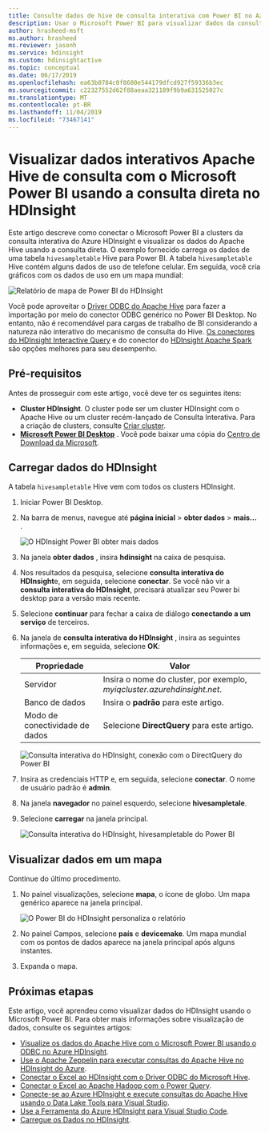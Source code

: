 ```yaml
---
title: Consulte dados de hive de consulta interativa com Power BI no Azure HDInsight
description: Usar o Microsoft Power BI para visualizar dados da consulta interativa do Hive do Azure HDInsight
author: hrasheed-msft
ms.author: hrasheed
ms.reviewer: jasonh
ms.service: hdinsight
ms.custom: hdinsightactive
ms.topic: conceptual
ms.date: 06/17/2019
ms.openlocfilehash: ea63b0784c0f8680e544179dfcd927f59336b3ec
ms.sourcegitcommit: c22327552d62f88aeaa321189f9b9a631525027c
ms.translationtype: MT
ms.contentlocale: pt-BR
ms.lasthandoff: 11/04/2019
ms.locfileid: "73467141"
---
```

# <a name="visualize-interactive-query-apache-hive-data-with-microsoft-power-bi-using-direct-query-in-hdinsight"></a>Visualizar dados interativos Apache Hive de consulta com o Microsoft Power BI usando a consulta direta no HDInsight

Este artigo descreve como conectar o Microsoft Power BI a clusters da consulta interativa do Azure HDInsight e visualizar os dados do Apache Hive usando a consulta direta. O exemplo fornecido carrega os dados de uma tabela `hivesampletable` Hive para Power BI. A tabela `hivesampletable` Hive contém alguns dados de uso de telefone celular. Em seguida, você cria gráficos com os dados de uso em um mapa mundial:

![Relatório de mapa de Power BI do HDInsight](./media/apache-hadoop-connect-hive-power-bi-directquery/hdinsight-power-bi-visualization.png)

Você pode aproveitar o [Driver ODBC do Apache Hive](../hadoop/apache-hadoop-connect-hive-power-bi.md) para fazer a importação por meio do conector ODBC genérico no Power BI Desktop. No entanto, não é recomendável para cargas de trabalho de BI considerando a natureza não interativo do mecanismo de consulta do Hive. [Os conectores do HDInsight Interactive Query](./apache-hadoop-connect-hive-power-bi-directquery.md) e do conector do [HDInsight Apache Spark](https://docs.microsoft.com/power-bi/spark-on-hdinsight-with-direct-connect) são opções melhores para seu desempenho.

## <a name="prerequisites"></a>Pré-requisitos
Antes de prosseguir com este artigo, você deve ter os seguintes itens:

* **Cluster HDInsight**. O cluster pode ser um cluster HDInsight com o Apache Hive ou um cluster recém-lançado de Consulta Interativa. Para a criação de clusters, consulte [Criar cluster](../hadoop/apache-hadoop-linux-tutorial-get-started.md#create-cluster).
* **[Microsoft Power BI Desktop](https://powerbi.microsoft.com/desktop/)** . Você pode baixar uma cópia do [Centro de Download da Microsoft](https://www.microsoft.com/download/details.aspx?id=45331).

## <a name="load-data-from-hdinsight"></a>Carregar dados do HDInsight

A tabela `hivesampletable` Hive vem com todos os clusters HDInsight.

1. Iniciar Power BI Desktop.

2. Na barra de menus, navegue até **página inicial** > **obter dados** > **mais...** .

    ![O HDInsight Power BI obter mais dados](./media/apache-hadoop-connect-hive-power-bi-directquery/hdinsight-power-bi-open-odbc.png)

3. Na janela **obter dados** , insira **hdinsight** na caixa de pesquisa.  

4. Nos resultados da pesquisa, selecione **consulta interativa do HDInsight**e, em seguida, selecione **conectar**.  Se você não vir a **consulta interativa do HDInsight**, precisará atualizar seu Power bi desktop para a versão mais recente.

5. Selecione **continuar** para fechar a caixa de diálogo **conectando a um serviço** de terceiros.

6. Na janela de **consulta interativa do HDInsight** , insira as seguintes informações e, em seguida, selecione **OK**:

    |Propriedade | Valor |
    |---|---|
    |Servidor |Insira o nome do cluster, por exemplo, *myiqcluster.azurehdinsight.net*.|
    |Banco de dados |Insira o **padrão** para este artigo.|
    |Modo de conectividade de dados |Selecione **DirectQuery** para este artigo.|

    ![Consulta interativa do HDInsight, conexão com o DirectQuery do Power BI](./media/apache-hadoop-connect-hive-power-bi-directquery/hdinsight-interactive-query-power-bi-connect.png)

7. Insira as credenciais HTTP e, em seguida, selecione **conectar**. O nome de usuário padrão é **admin**.

8. Na janela **navegador** no painel esquerdo, selecione **hivesampletale**.

9. Selecione **carregar** na janela principal.

    ![Consulta interativa do HDInsight, hivesampletable do Power BI](./media/apache-hadoop-connect-hive-power-bi-directquery/hdinsight-interactive-query-power-bi-hivesampletable.png)

## <a name="visualize-data-on-a-map"></a>Visualizar dados em um mapa

Continue do último procedimento.

1. No painel visualizações, selecione **mapa**, o ícone de globo. Um mapa genérico aparece na janela principal.

    ![O Power BI do HDInsight personaliza o relatório](./media/apache-hadoop-connect-hive-power-bi-directquery/hdinsight-power-bi-customize.png)

2. No painel Campos, selecione **país** e **devicemake**. Um mapa mundial com os pontos de dados aparece na janela principal após alguns instantes.

3. Expanda o mapa.

## <a name="next-steps"></a>Próximas etapas
Este artigo, você aprendeu como visualizar dados do HDInsight usando o Microsoft Power BI.  Para obter mais informações sobre visualização de dados, consulte os seguintes artigos:

* [Visualize os dados do Apache Hive com o Microsoft Power BI usando o ODBC no Azure HDInsight](../hadoop/apache-hadoop-connect-hive-power-bi.md). 
* [Use o Apache Zeppelin para executar consultas do Apache Hive no HDInsight do Azure](../interactive-query/hdinsight-connect-hive-zeppelin.md).
* [Conectar o Excel ao HDInsight com o Driver ODBC do Microsoft Hive](../hadoop/apache-hadoop-connect-excel-hive-odbc-driver.md).
* [Conectar o Excel ao Apache Hadoop com o Power Query](../hadoop/apache-hadoop-connect-excel-power-query.md).
* [Conecte-se ao Azure HDInsight e execute consultas do Apache Hive usando o Data Lake Tools para Visual Studio](../hadoop/apache-hadoop-visual-studio-tools-get-started.md).
* [Use a Ferramenta do Azure HDInsight para Visual Studio Code](../hdinsight-for-vscode.md).
* [Carregue os Dados no HDInsight](./../hdinsight-upload-data.md).
